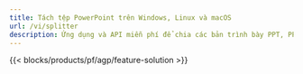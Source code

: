 ```yaml
---
title: Tách tệp PowerPoint trên Windows, Linux và macOS
url: /vi/splitter
description: Ứng dụng và API miễn phí để chia các bản trình bày PPT, PPTX & ODP
---
```


{{< blocks/products/pf/agp/feature-solution >}} 